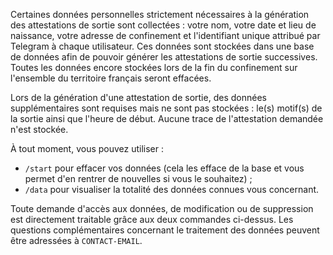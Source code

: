 Certaines données personnelles strictement nécessaires à la génération des attestations de sortie sont collectées : votre nom, votre date et lieu de naissance, votre adresse de confinement et l'identifiant unique attribué par Telegram à chaque utilisateur. Ces données sont stockées dans une base de données afin de pouvoir générer les attestations de sortie successives. Toutes les données encore stockées lors de la fin du confinement sur l'ensemble du territoire français seront effacées.

Lors de la génération d'une attestation de sortie, des données supplémentaires sont requises mais ne sont pas stockées : le(s) motif(s) de la sortie ainsi que l'heure de début. Aucune trace de l'attestation demandée n'est stockée.

À tout moment, vous pouvez utiliser :

- `/start` pour effacer vos données (cela les efface de la base et vous permet d'en rentrer de nouvelles si vous le souhaitez) ;
- `/data` pour visualiser la totalité des données connues vous concernant.

Toute demande d'accès aux données, de modification ou de suppression est directement traitable grâce aux deux commandes ci-dessus. Les questions complémentaires concernant le traitement des données peuvent être adressées à `CONTACT-EMAIL`.